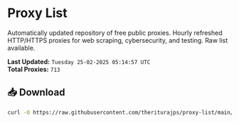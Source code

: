 # Proxy List

Automatically updated repository of free public proxies. Hourly refreshed HTTP/HTTPS proxies for web scraping, cybersecurity, and testing. Raw list available.

**Last Updated:** `Tuesday 25-02-2025 05:14:57 UTC`  
**Total Proxies:** `713`

## 📥 Download
```bash
curl -O https://raw.githubusercontent.com/theriturajps/proxy-list/main/proxies.txt
